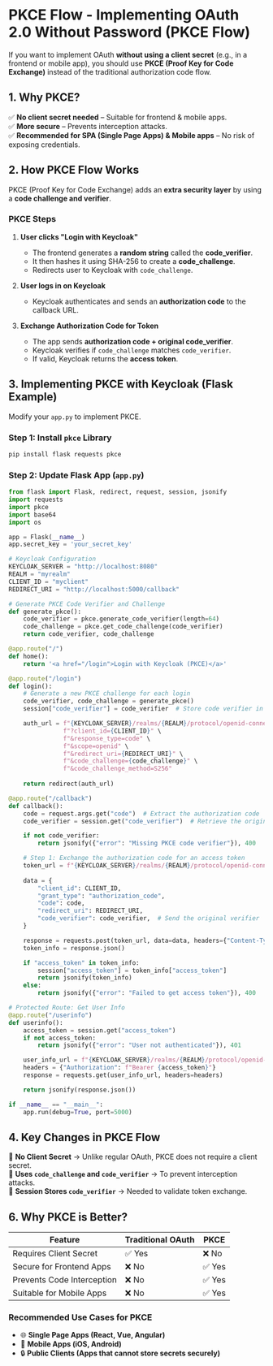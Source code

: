 # PKCE Flow - Implementing OAuth 2.0 Without Password (PKCE Flow)

If you want to implement OAuth **without using a client secret** (e.g., in a frontend or mobile app), you should use **PKCE (Proof Key for Code Exchange)** instead of the traditional authorization code flow.

## 1. Why PKCE?

✅ **No client secret needed** – Suitable for frontend & mobile apps.  
✅ **More secure** – Prevents interception attacks.  
✅ **Recommended for SPA (Single Page Apps) & Mobile apps** – No risk of exposing credentials.

## 2. How PKCE Flow Works

PKCE (Proof Key for Code Exchange) adds an **extra security layer** by using a **code challenge and verifier**.

### PKCE Steps

1. **User clicks "Login with Keycloak"**

   - The frontend generates a **random string** called the **code_verifier**.
   - It then hashes it using SHA-256 to create a **code_challenge**.
   - Redirects user to Keycloak with `code_challenge`.

2. **User logs in on Keycloak**

   - Keycloak authenticates and sends an **authorization code** to the callback URL.

3. **Exchange Authorization Code for Token**

   - The app sends **authorization code + original code_verifier**.
   - Keycloak verifies if `code_challenge` matches `code_verifier`.
   - If valid, Keycloak returns the **access token**.

## 3. Implementing PKCE with Keycloak (Flask Example)

Modify your `app.py` to implement PKCE.

### Step 1: Install `pkce` Library

```sh
pip install flask requests pkce
```

### Step 2: Update Flask App (`app.py`)

```python
from flask import Flask, redirect, request, session, jsonify
import requests
import pkce
import base64
import os

app = Flask(__name__)
app.secret_key = 'your_secret_key'

# Keycloak Configuration
KEYCLOAK_SERVER = "http://localhost:8080"
REALM = "myrealm"
CLIENT_ID = "myclient"
REDIRECT_URI = "http://localhost:5000/callback"

# Generate PKCE Code Verifier and Challenge
def generate_pkce():
    code_verifier = pkce.generate_code_verifier(length=64)
    code_challenge = pkce.get_code_challenge(code_verifier)
    return code_verifier, code_challenge

@app.route("/")
def home():
    return '<a href="/login">Login with Keycloak (PKCE)</a>'

@app.route("/login")
def login():
    # Generate a new PKCE challenge for each login
    code_verifier, code_challenge = generate_pkce()
    session["code_verifier"] = code_verifier  # Store code verifier in session

    auth_url = f"{KEYCLOAK_SERVER}/realms/{REALM}/protocol/openid-connect/auth" \
               f"?client_id={CLIENT_ID}" \
               f"&response_type=code" \
               f"&scope=openid" \
               f"&redirect_uri={REDIRECT_URI}" \
               f"&code_challenge={code_challenge}" \
               f"&code_challenge_method=S256"
    
    return redirect(auth_url)

@app.route("/callback")
def callback():
    code = request.args.get("code")  # Extract the authorization code
    code_verifier = session.get("code_verifier")  # Retrieve the original code verifier

    if not code_verifier:
        return jsonify({"error": "Missing PKCE code verifier"}), 400

    # Step 1: Exchange the authorization code for an access token
    token_url = f"{KEYCLOAK_SERVER}/realms/{REALM}/protocol/openid-connect/token"
    
    data = {
        "client_id": CLIENT_ID,
        "grant_type": "authorization_code",
        "code": code,
        "redirect_uri": REDIRECT_URI,
        "code_verifier": code_verifier,  # Send the original verifier
    }

    response = requests.post(token_url, data=data, headers={"Content-Type": "application/x-www-form-urlencoded"})
    token_info = response.json()

    if "access_token" in token_info:
        session["access_token"] = token_info["access_token"]
        return jsonify(token_info)
    else:
        return jsonify({"error": "Failed to get access token"}), 400

# Protected Route: Get User Info
@app.route("/userinfo")
def userinfo():
    access_token = session.get("access_token")
    if not access_token:
        return jsonify({"error": "User not authenticated"}), 401

    user_info_url = f"{KEYCLOAK_SERVER}/realms/{REALM}/protocol/openid-connect/userinfo"
    headers = {"Authorization": f"Bearer {access_token}"}
    response = requests.get(user_info_url, headers=headers)

    return jsonify(response.json())

if __name__ == "__main__":
    app.run(debug=True, port=5000)
```

## 4. Key Changes in PKCE Flow

🔹 **No Client Secret** → Unlike regular OAuth, PKCE does not require a client secret.  
🔹 **Uses `code_challenge` and `code_verifier`** → To prevent interception attacks.  
🔹 **Session Stores `code_verifier`** → Needed to validate token exchange.


## 6. Why PKCE is Better?

| Feature | Traditional OAuth | PKCE |
|---------|----------------|------|
| Requires Client Secret | ✅ Yes | ❌ No |
| Secure for Frontend Apps | ❌ No | ✅ Yes |
| Prevents Code Interception | ❌ No | ✅ Yes |
| Suitable for Mobile Apps | ❌ No | ✅ Yes |

### Recommended Use Cases for PKCE

- 🌐 **Single Page Apps (React, Vue, Angular)**
- 📱 **Mobile Apps (iOS, Android)**
- 🔒 **Public Clients (Apps that cannot store secrets securely)**